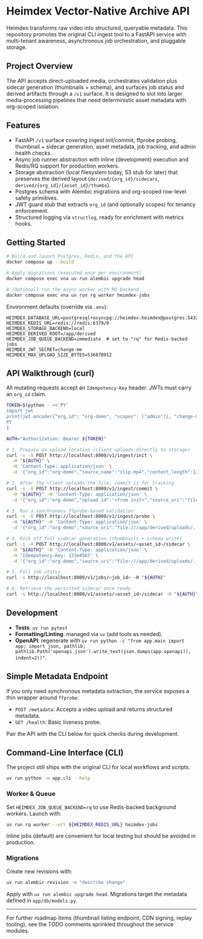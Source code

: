 # Heimdex Vector-Native Archive API

Heimdex transforms raw video into structured, queryable metadata. This repository promotes the original CLI ingest tool to a FastAPI service with multi-tenant awareness, asynchronous job orchestration, and pluggable storage.

## Project Overview

The API accepts direct-uploaded media, orchestrates validation plus sidecar generation (thumbnails + schema), and surfaces job status and derived artifacts through a `/v1` surface. It is designed to slot into larger media-processing pipelines that need deterministic asset metadata with org-scoped isolation.

## Features
- FastAPI `/v1` surface covering ingest init/commit, ffprobe probing, thumbnail + sidecar generation, asset metadata, job tracking, and admin health checks.
- Async job runner abstraction with inline (development) execution and Redis/RQ support for production workers.
- Storage abstraction (local filesystem today, S3 stub for later) that preserves the derived layout (`derived/{org_id}/sidecars`, `derived/{org_id}/{asset_id}/thumbs`).
- Postgres schema with Alembic migrations and org-scoped row-level safety primitives.
- JWT guard stub that extracts `org_id` (and optionally scopes) for tenancy enforcement.
- Structured logging via `structlog`, ready for enrichment with metrics hooks.

## Getting Started

```bash
# Build and launch Postgres, Redis, and the API
docker compose up --build

# Apply migrations (executed once per environment)
docker compose exec vna uv run alembic upgrade head

# (Optional) run the async worker with RQ backend
docker compose exec vna uv run rq worker heimdex-jobs
```

Environment defaults (override via `.env`):

```
HEIMDEX_DATABASE_URL=postgresql+asyncpg://heimdex:heimdex@postgres:5432/heimdex
HEIMDEX_REDIS_URL=redis://redis:6379/0
HEIMDEX_STORAGE_BACKEND=local
HEIMDEX_DERIVED_ROOT=/app/derived
HEIMDEX_JOB_QUEUE_BACKEND=immediate  # set to "rq" for Redis-backed jobs
HEIMDEX_JWT_SECRET=change-me
HEIMDEX_MAX_UPLOAD_SIZE_BYTES=536870912
```

## API Walkthrough (curl)

All mutating requests accept an `Idempotency-Key` header. JWTs must carry an `org_id` claim.

```bash
TOKEN=$(python - <<'PY'
import jwt
print(jwt.encode({"org_id": "org-demo", "scopes": ["admin"]}, "change-me", algorithm="HS256"))
PY
)

AUTH="Authorization: Bearer ${TOKEN}"

# 1. Prepare an upload location (client uploads directly to storage)
curl -s -X POST http://localhost:8000/v1/ingest/init \
  -H "${AUTH}" \
  -H 'Content-Type: application/json' \
  -d '{"org_id":"org-demo","source_name":"clip.mp4","content_length":123456,"content_type":"video/mp4"}'

# 2. After the client uploads the file, commit it for tracking
curl -s -X POST http://localhost:8000/v1/ingest/commit \
  -H "${AUTH}" -H 'Content-Type: application/json' \
  -d '{"org_id":"org-demo","upload_id":"<from init>","source_uri":"file:///app/derived/uploads/..."}'

# 3. Run a synchronous ffprobe-based validation
curl -s -X POST http://localhost:8000/v1/ingest/probe \
  -H "${AUTH}" -H 'Content-Type: application/json' \
  -d '{"org_id":"org-demo","source_uri":"file:///app/derived/uploads/..."}'

# 4. Kick off full sidecar generation (thumbnails + schema write)
curl -i -X POST http://localhost:8000/v1/assets/<asset_id>/sidecar \
  -H "${AUTH}" -H 'Content-Type: application/json' \
  -H 'Idempotency-Key: 123e4567' \
  -d '{"org_id":"org-demo","source_uri":"file:///app/derived/uploads/..."}'

# 5. Poll job status
curl -s http://localhost:8000/v1/jobs/<job_id> -H "${AUTH}"

# 6. Retrieve the persisted sidecar once ready
curl -s http://localhost:8000/v1/assets/<asset_id>/sidecar -H "${AUTH}"
```

## Development

- **Tests**: `uv run pytest`
- **Formatting/Linting**: managed via `uv` (add tools as needed).
- **OpenAPI**: regenerate with `uv run python -c "from app.main import app; import json, pathlib; pathlib.Path('openapi.json').write_text(json.dumps(app.openapi(), indent=2))"`.

## Simple Metadata Endpoint

If you only need synchronous metadata extraction, the service exposes a thin wrapper around `ffprobe`:

- `POST /metadata`: Accepts a video upload and returns structured metadata.
- `GET /health`: Basic liveness probe.

Pair the API with the CLI below for quick checks during development.

## Command-Line Interface (CLI)

The project still ships with the original CLI for local workflows and scripts.

```bash
uv run python -m app.cli --help
```

### Worker & Queue

Set `HEIMDEX_JOB_QUEUE_BACKEND=rq` to use Redis-backed background workers. Launch with:

```bash
uv run rq worker --url ${HEIMDEX_REDIS_URL} heimdex-jobs
```

Inline jobs (default) are convenient for local testing but should be avoided in production.

### Migrations

Create new revisions with:

```bash
uv run alembic revision -m "describe change"
```

Apply with `uv run alembic upgrade head`. Migrations target the metadata defined in `app/db/models.py`.

---

For further roadmap items (thumbnail listing endpoint, CDN signing, replay tooling), see the TODO comments sprinkled throughout the service modules.
